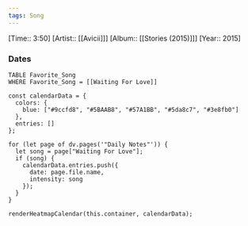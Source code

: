 ```yaml
---
tags: Song
---
```

[Time:: 3:50]
[Artist:: [[Avicii]]]
[Album:: [[Stories (2015)]]]
[Year:: 2015]
### Dates
```dataview
TABLE Favorite_Song
WHERE Favorite_Song = [[Waiting For Love]]
```
```dataviewjs
const calendarData = {
  colors: {
    blue: ["#9ccfd8", "#5BAAB8", "#57A1BB", "#5da8c7", "#3e8fb0"]
  },
  entries: []
};

for (let page of dv.pages('"Daily Notes"')) {
  let song = page["Waiting For Love"];
  if (song) {
    calendarData.entries.push({
      date: page.file.name,
      intensity: song
    });
  }
}

renderHeatmapCalendar(this.container, calendarData);
```
